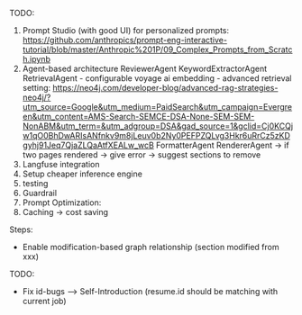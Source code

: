 TODO:
1. Prompt Studio (with good UI) for personalized prompts: https://github.com/anthropics/prompt-eng-interactive-tutorial/blob/master/Anthropic%201P/09_Complex_Prompts_from_Scratch.ipynb
2. Agent-based architecture
    ReviewerAgent
    KeywordExtractorAgent
    RetrievalAgent
        - configurable voyage ai embedding
        - advanced retrieval setting: https://neo4j.com/developer-blog/advanced-rag-strategies-neo4j/?utm_source=Google&utm_medium=PaidSearch&utm_campaign=Evergreen&utm_content=AMS-Search-SEMCE-DSA-None-SEM-SEM-NonABM&utm_term=&utm_adgroup=DSA&gad_source=1&gclid=Cj0KCQjw1qO0BhDwARIsANfnkv9m8jLeuv0b2Ny0PEFPZQLvg3Hkr6uRrCz5zKDgyhj91Jeq7QjaZLQaAtfXEALw_wcB
    FormatterAgent
    RendererAgent -> if two pages rendered -> give error -> suggest sections to remove
3. Langfuse integration
4. Setup cheaper inference engine
5. testing
6. Guardrail
7. Prompt Optimization: 
8. Caching -> cost saving



Steps:
- Enable modification-based graph relationship (section modified from xxx)

TODO:
- Fix id-bugs --> Self-Introduction (resume.id should be matching with current job)